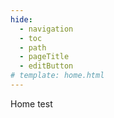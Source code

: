 ```yaml
---
hide:
  - navigation
  - toc
  - path
  - pageTitle
  - editButton
# template: home.html
---
```


<style>
  .md-typeset h1,
  .md-content__button {
    display: none;
  }
</style>

Home test
